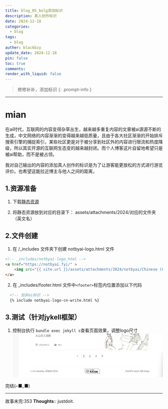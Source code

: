 ```yaml
---
title: blog_05_bolg添加标识
description: 真人创作标识
date: 2024-12-18
categories:
  - blog
tags:
  - blog
auther: blackbzy
update_date: 2024-12-18
pin: false
toc: true
comments: 
render_with_liquid: false
---
```


> 修修补补，添加标识
{: .prompt-info }

---

# mian
在ai时代，互联网的内容变得杂草丛生，越来越多重复内容的文章被ai源源不断的生成，中文网络的内容渐渐的变得越来越低质量，且由于各大社区渐渐的开始排斥搜索引擎的捕捉索引，某些社区更是对于被分享到社区外的内容进行限流和热度降级，所以其实开源的互联网生态变的越来越封闭。而个人博客这片自留地希望只是被ai帮助，而不是被占领。

我对自己输出的内容的添加真人创作的标识是为了让游客能更放松的方式进行游览评价。也希望这能拉近博主与他人之间的距离，
## 1.资源准备
1. 下载[静态资源](https://notbyai.fyi/help/#)

2. 将静态资源放到对应的目录下： assets/attachments/2024/对应的文件夹（英文名）
## 2.文件创建
1. 在 /_includes 文件夹下创建 notbyai-logo.html 文件
```html
<!-- _includes/notbyai-logo.html -->
<a href="https://notbyai.fyi/" >
    <img src="{{ site.url }}/assets/attachments/2024/notbyai/Chinese (CN)/Written By Human/Written-By-Human-Not-By-AI-Badge-white.png" alt="非ai创作" style="height: 30px; max-width: 100%;">
</a>
```
2. 在 _includes/footer.html 文件中`<footer>`标签内位置添加以下代码
```html
  <!-- 加非ai标识 -->
  {% include notbyai-logo-cn-write.html %}
```
## 3.测试（针对jykell框架）
1. 控制台执行 `bundle exec jekyll s`查看页面效果，调整logo尺寸
![img](assets/attachments/2024/blogs-notbyai/blogs-notbyai01.png)

完结(⌐■_■)



---
故事未完:353
**Thoughts**:: justdoit.
